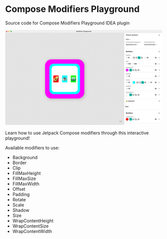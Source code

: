 # Compose Modifiers Playground
Source code for Compose Modifiers Playground IDEA plugin

![App screenshot](./artwork/readme/screenshot.png)

Learn how to use Jetpack Compose modifiers through this interactive playground!

Available modifiers to use:
- Background
- Border
- Clip
- FillMaxHeight
- FillMaxSize
- FillMaxWidth
- Offset
- Padding
- Rotate
- Scale
- Shadow
- Size
- WrapContentHeight
- WrapContentSize
- WrapContentWidth